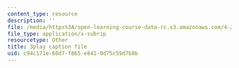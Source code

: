 ```yaml
---
content_type: resource
description: ''
file: /media/https%3A/open-learning-course-data-rc.s3.amazonaws.com/4-241j-theory-of-city-form-spring-2013/c94c171e60d7f865e8410d75c59d7b8b_k2_wuThLG6o.srt
file_type: application/x-subrip
resourcetype: Other
title: 3play caption file
uid: c94c171e-60d7-f865-e841-0d75c59d7b8b
---
```

